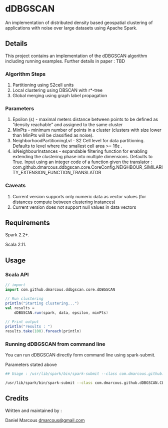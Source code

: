 # dDBGSCAN

An implementation of distributed density based geospatial clustering of applications with noise 
over large datasets using Apache Spark.

## Details

This project contains an implementation of the dDBGSCAN algorithm including running examples.
Further details in paper : TBD

### Algorithm Steps

  1. Partitioning using S2cell units
  2. Local clustering using DBSCAN with r*-tree
  3. Global merging using graph label propagation

### Parameters

  1. Epsilon (ε) - maximal meters distance between points to be defined as “density
     reachable” and assigned to the same cluster
  2. MinPts - minimum number of points in a cluster (clusters with size lower than MinPts will
     be classified as noise).
  3. NeighborhoodPartitioningLvl - S2 Cell level for data partitioning. Defaults to level where
     the smallest cell area >= 16ε .
  4. isNeighbourInstances - expandable filtering function for enabling extending the
     clustering phase into multiple dimensions. Defaults to True.
     Input using an integer code of a function given the translator : com.github.dmarcous.ddbgscan.core.CoreConfig.NEIGHBOUR_SIMILARITY_EXTENSION_FUNCTION_TRANSLATOR 

### Caveats

  1. Current version supports only numeric data as vector values (for distances compute between clustering instances)
  2. Current version does not support null values in data vectors

## Requirements

Spark 2.2+.

Scala 2.11.

## Usage

### Scala API

```scala
// import 
import com.github.dmarcous.ddbgscan.core.dDBGSCAN

// Run clustering
println("Starting clustering...")
val results = 
	dDBGSCAN.run(spark, data, epsilon, minPts)	        
	    
// Print output
println("results : ")
results.take(100).foreach(println)

```

### Running dDBGSCAN from command line

You can run dDBGSCAN directly form command line using spark-submit.

Parameters stated above

```bash
## Usage : /usr/lib/spark/bin/spark-submit --class com.dmarcous.github.ddbgscan.api.CLIRunner filename.jar inputFilePath outputFolderPath Epsilon MinPts [NeighborhoodPartitioningLvl] [isNeighbourInstances_function_code]

/usr/lib/spark/bin/spark-submit --class com.dmarcous.github.dDBGSCAN.CLIRunner /tmp/dDBGSCAN.jar /tmp/input.txt /tmp/output/ 100 20 14 0
```

## Credits

Written and maintained by :

Daniel Marcous <dmarcous@gmail.com>


